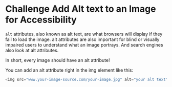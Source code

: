 # Challenge Add Alt text to an Image for Accessibility

`alt` attributes, also known as alt text, are what browsers will display if they fail to load the image. alt attributes are also important for blind or visually impaired users to understand what an image portrays. And search engines also look at alt attributes.

In short, every image should have an alt attribute!

You can add an alt attribute right in the img element like this:

```javascript
<img src="www.your-image-source.com/your-image.jpg" alt="your alt text"/>
```
